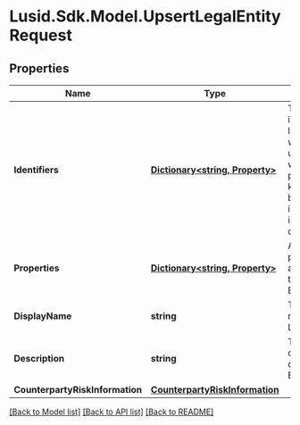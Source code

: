 
# Lusid.Sdk.Model.UpsertLegalEntityRequest

## Properties

Name | Type | Description | Notes
------------ | ------------- | ------------- | -------------
**Identifiers** | [**Dictionary&lt;string, Property&gt;**](Property.md) | The identifiers the legal entity will be upserted with.The provided keys should be idTypeScope, idTypeCode, code | 
**Properties** | [**Dictionary&lt;string, Property&gt;**](Property.md) | A set of properties associated to the Legal Entity. | [optional] 
**DisplayName** | **string** | The display name of the Legal Entity | 
**Description** | **string** | The description of the Legal Entity | [optional] 
**CounterpartyRiskInformation** | [**CounterpartyRiskInformation**](CounterpartyRiskInformation.md) |  | [optional] 

[[Back to Model list]](../README.md#documentation-for-models)
[[Back to API list]](../README.md#documentation-for-api-endpoints)
[[Back to README]](../README.md)

